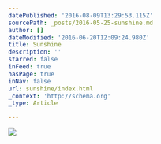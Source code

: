 ```yaml
---
datePublished: '2016-08-09T13:29:53.115Z'
sourcePath: _posts/2016-05-25-sunshine.md
author: []
dateModified: '2016-06-20T12:09:24.980Z'
title: Sunshine
description: ''
starred: false
inFeed: true
hasPage: true
inNav: false
url: sunshine/index.html
_context: 'http://schema.org'
_type: Article

---
```

![](https://s3-us-west-2.amazonaws.com/the-grid-img/p/f9b384798e1ef8eb63ff1fb86fb79b74a1ba6904.jpg)